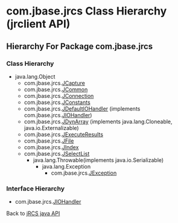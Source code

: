 # com.jbase.jrcs Class Hierarchy (jrclient   API)

<PageHeader />

## Hierarchy For Package com.jbase.jrcs

### Class Hierarchy

- java.lang.Object
  - com.jbase.jrcs.[JCapture](./../jcapture-jrclient-api "class in com.jbase.jrcs")
  - com.jbase.jrcs.[JCommon](./../jcommon-jrclient-api "class in com.jbase.jrcs")
  - com.jbase.jrcs.[JConnection](./../jconnection-jrclient-api "class in com.jbase.jrcs")
  - com.jbase.jrcs.[JConstants](./../jconstants-jrclient-api "class in com.jbase.jrcs")
  - com.jbase.jrcs.[JDefaultIOHandler](./../jdefaultiohandler-jrclient-api "class in com.jbase.jrcs") (implements com.jbase.jrcs.[JIOHandler](./../jiohandler-jrclient-api "interface in com.jbase.jrcs"))
  - com.jbase.jrcs.[JDynArray](./../jdynarray-jrclient-api "class in com.jbase.jrcs") (implements java.lang.Cloneable, java.io.Externalizable)
  - com.jbase.jrcs.[JExecuteResults](./../jexecuteresults-jrclient-api "class in com.jbase.jrcs")
  - com.jbase.jrcs.[JFile](./../jfile-jrclient-api "class in com.jbase.jrcs")
  - com.jbase.jrcs.[JIndex](./../jindex-jrclient-api "class in com.jbase.jrcs")
  - com.jbase.jrcs.[JSelectList](./../jselectlist-jrclient-api "class in com.jbase.jrcs")
    - java.lang.Throwable(implements java.io.Serializable)
      - java.lang.Exception
        - com.jbase.jrcs.[JException](./../jexception-jrclient-api "class in com.jbase.jrcs")

### Interface Hierarchy

- com.jbase.jrcs.[JIOHandler](./../jiohandler-jrclient-api "interface in com.jbase.jrcs")

Back to [jRCS java API](./../README.md)
